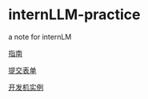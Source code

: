 # internLLM-practice
a note for internLM


[指南](https://aicarrier.feishu.cn/wiki/QtJnweAW1iFl8LkoMKGcsUS9nld)

[提交表单](https://aicarrier.feishu.cn/share/base/form/shrcnUqshYPt7MdtYRTRpkiOFJd)

[开发机实例](http://studio.intern-ai.org.cn/console/instance)
